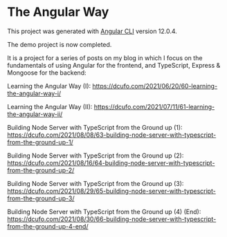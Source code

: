 # The Angular Way

This project was generated with [Angular CLI](https://github.com/angular/angular-cli) version 12.0.4.

The demo project is now completed.

It is a project for a series of posts on my blog in which I focus on the fundamentals of using Angular for the frontend, and TypeScript, Express & Mongoose for the backend:

Learning the Angular Way (I): https://dcufo.com/2021/06/20/60-learning-the-angular-way-i/

Learning the Angular Way (II): https://dcufo.com/2021/07/11/61-learning-the-angular-way-ii/

Building Node Server with TypeScript from the Ground up (1): https://dcufo.com/2021/08/08/63-building-node-server-with-typescript-from-the-ground-up-1/

Building Node Server with TypeScript from the Ground up (2): https://dcufo.com/2021/08/16/64-building-node-server-with-typescript-from-the-ground-up-2/

Building Node Server with TypeScript from the Ground up (3): https://dcufo.com/2021/08/29/65-building-node-server-with-typescript-from-the-ground-up-3/

Building Node Server with TypeScript from the Ground up (4) (End): https://dcufo.com/2021/08/30/66-building-node-server-with-typescript-from-the-ground-up-4-end/
